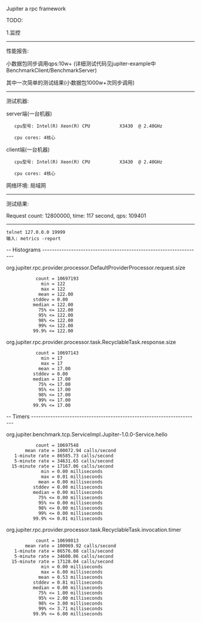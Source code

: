 Jupiter
a rpc framework

TODO:

1.监控

  ------------------------------------------------------------------

性能报告:

小数据包同步调用qps:10w+
(详细测试代码见jupiter-example中BenchmarkClient/BenchmarkServer)

  其中一次简单的测试结果(小数据包1000w+次同步调用)
  
  ------------------------------------------------------------------
  
  测试机器:
  
  server端(一台机器)
  
       cpu型号: Intel(R) Xeon(R) CPU           X3430  @ 2.40GHz
       
       cpu cores: 4核心
       
  client端(一台机器)
  
       cpu型号: Intel(R) Xeon(R) CPU           X3430  @ 2.40GHz
       
       cpu cores: 4核心
       
  网络环境: 局域网
  
  ------------------------------------------------------------------
  
  测试结果:
  
  Request count: 12800000, time: 117 second, qps: 109401
  
  ------------------------------------------------------------------
    telnet 127.0.0.0 19999
    输入: metrics -report
  
  -- Histograms ------------------------------------------------------------------
  
  org.jupiter.rpc.provider.processor.DefaultProviderProcessor.request.size
  
               count = 10697193
                 min = 122
                 max = 122
                mean = 122.00
              stddev = 0.00
              median = 122.00
                75% <= 122.00
                95% <= 122.00
                98% <= 122.00
                99% <= 122.00
              99.9% <= 122.00
  org.jupiter.rpc.provider.processor.task.RecyclableTask.response.size
  
               count = 10697143
                 min = 17
                 max = 17
                mean = 17.00
              stddev = 0.00
              median = 17.00
                75% <= 17.00
                95% <= 17.00
                98% <= 17.00
                99% <= 17.00
              99.9% <= 17.00
  
  -- Timers ----------------------------------------------------------------------

  org.jupiter.benchmark.tcp.ServiceImpl.Jupiter-1.0.0-Service.hello
  
               count = 10697548
           mean rate = 100072.94 calls/second
       1-minute rate = 86585.73 calls/second
       5-minute rate = 34631.65 calls/second
      15-minute rate = 17167.06 calls/second
                 min = 0.00 milliseconds
                 max = 0.01 milliseconds
                mean = 0.00 milliseconds
              stddev = 0.00 milliseconds
              median = 0.00 milliseconds
                75% <= 0.00 milliseconds
                95% <= 0.00 milliseconds
                98% <= 0.00 milliseconds
                99% <= 0.00 milliseconds
              99.9% <= 0.01 milliseconds
  org.jupiter.rpc.provider.processor.task.RecyclableTask.invocation.timer
  
               count = 10698013
           mean rate = 100069.92 calls/second
       1-minute rate = 86576.08 calls/second
       5-minute rate = 34600.06 calls/second
      15-minute rate = 17128.04 calls/second
                 min = 0.00 milliseconds
                 max = 6.00 milliseconds
                mean = 0.53 milliseconds
              stddev = 0.81 milliseconds
              median = 0.00 milliseconds
                75% <= 1.00 milliseconds
                95% <= 2.00 milliseconds
                98% <= 3.00 milliseconds
                99% <= 3.71 milliseconds
              99.9% <= 6.00 milliseconds
